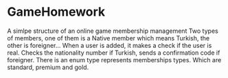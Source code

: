 # GameHomework
A simlpe structure of an online game membership management
Two types of members, one of them is a Native member which means Turkish, the other is foreigner...
When a user is added, it makes a check if the user is real.
Checks the nationality number if Turkish, sends a confirmation code if foreigner.
There is an enum type represents memberships types. Which are standard, premium and gold.
